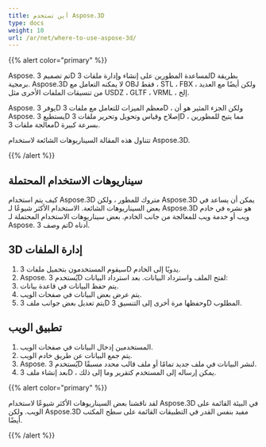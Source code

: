 ```yaml
---
title: أين تستخدم Aspose.3D
type: docs
weight: 10
url: /ar/net/where-to-use-aspose-3d/
---
```

{{% alert color="primary" %}} 

Aspose. تم تصميم 3D لمساعدة المطورين على إنشاء وإدارة ملفات 3D بطريقة برمجية. Aspose.3D لا يمكنه التعامل مع OBJ فقط ، STL ، FBX ، ولكن أيضًا مع العديد من تنسيقات الملفات الأخرى مثل USDZ ، GLTF ، VRML ، إلخ.

Aspose. يوفر 3D معظم الميزات للتعامل مع ملفات 3D ، ولكن الجزء المثير هو أن Aspose. يستطيع 3D إصلاح وقياس وتحويل وتحرير ملفات 3D ، مما يتيح للمطورين معالجة ملفات 3D بسرعة كبيرة.

تتناول هذه المقالة السيناريوهات الشائعة لاستخدام Aspose.3D.

{{% /alert %}} 
##  **سيناريوهات الاستخدام المحتملة**
كيف يتم استخدام Aspose.3D متروك للمطور ، ولكن Aspose.3D يمكن أن يساعد في بعض السيناريوهات الشائعة. الاستخدام الأكثر شيوعًا لـ Aspose.3D هو نشره في خادم ويب أو خدمة ويب للمعالجة من جانب الخادم. بعض سيناريوهات الاستخدام المحتملة لـ Aspose. تم وصف 3D أدناه.
##  **3D إدارة الملفات**
1. سيقوم المستخدمون بتحميل ملفات 3D يدويًا إلى الخادم.
1. Aspose. يُستخدم 3D لفتح الملف واسترداد البيانات.
بعد استرداد البيانات:
1. يتم حفظ البيانات في قاعدة بيانات.
1. يتم عرض بعض البيانات في صفحات الويب.
1. يتم تعديل بعض جوانب ملف 3D وحفظها مرة أخرى إلى التنسيق 3D المطلوب.
##  **تطبيق الويب**
1. المستخدمين إدخال البيانات في صفحات الويب.
1. يتم جمع البيانات عن طريق خادم الويب.
1. Aspose. يُستخدم 3D لنشر البيانات في ملف جديد تمامًا أو ملف قالب محدد مسبقًا.
1. بعد إنشاء ملف 3D ، يمكن إرساله إلى المستخدم كتقرير وما إلى ذلك.

{{% alert color="primary" %}} 

لقد ناقشنا بعض السيناريوهات الأكثر شيوعًا لاستخدام Aspose.3D في البيئة القائمة على الويب. ولكن Aspose.3D مفيد بنفس القدر في التطبيقات القائمة على سطح المكتب أيضًا.

{{% /alert %}}
